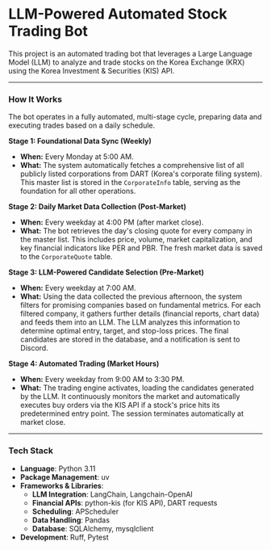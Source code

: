 # LLM-Powered Automated Stock Trading Bot

This project is an automated trading bot that leverages a Large Language Model (LLM) to analyze and trade stocks on the Korea Exchange (KRX) using the Korea Investment & Securities (KIS) API.

***

### How It Works

The bot operates in a fully automated, multi-stage cycle, preparing data and executing trades based on a daily schedule.

**Stage 1: Foundational Data Sync (Weekly)**
-   **When:** Every Monday at 5:00 AM.
-   **What:** The system automatically fetches a comprehensive list of all publicly listed corporations from DART (Korea's corporate filing system). This master list is stored in the `CorporateInfo` table, serving as the foundation for all other operations.

**Stage 2: Daily Market Data Collection (Post-Market)**
-   **When:** Every weekday at 4:00 PM (after market close).
-   **What:** The bot retrieves the day's closing quote for every company in the master list. This includes price, volume, market capitalization, and key financial indicators like PER and PBR. The fresh market data is saved to the `CorporateQuote` table.

**Stage 3: LLM-Powered Candidate Selection (Pre-Market)**
-   **When:** Every weekday at 7:00 AM.
-   **What:** Using the data collected the previous afternoon, the system filters for promising companies based on fundamental metrics. For each filtered company, it gathers further details (financial reports, chart data) and feeds them into an LLM. The LLM analyzes this information to determine optimal entry, target, and stop-loss prices. The final candidates are stored in the database, and a notification is sent to Discord.

**Stage 4: Automated Trading (Market Hours)**
-   **When:** Every weekday from 9:00 AM to 3:30 PM.
-   **What:** The trading engine activates, loading the candidates generated by the LLM. It continuously monitors the market and automatically executes buy orders via the KIS API if a stock's price hits its predetermined entry point. The session terminates automatically at market close.

***

### Tech Stack

-   **Language**: Python 3.11
-   **Package Management**: uv
-   **Frameworks & Libraries**:
    -   **LLM Integration**: LangChain, Langchain-OpenAI
    -   **Financial APIs**: python-kis (for KIS API), DART requests
    -   **Scheduling**: APScheduler
    -   **Data Handling**: Pandas
    -   **Database**: SQLAlchemy, mysqlclient
-   **Development**: Ruff, Pytest
